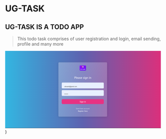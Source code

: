 # UG-TASK

## UG-TASK IS A TODO APP

> This todo task comprises of user registration and login, email sending, profile and many more
>

![UD-TASK ](https://github.com/Udosaint/todo_project/blob/master/static/images/sc1.png))
